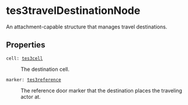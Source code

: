 # tes3travelDestinationNode

An attachment-capable structure that manages travel destinations.

## Properties

<dl class="describe">
<dt><code class="descname">cell: <a href="https://mwse.readthedocs.io/en/latest/lua/type/tes3cell.html">tes3cell</a></code></dt>
<dd>

The destination cell.

</dd>
<dt><code class="descname">marker: <a href="https://mwse.readthedocs.io/en/latest/lua/type/tes3reference.html">tes3reference</a></code></dt>
<dd>

The reference door marker that the destination places the traveling actor at.

</dd>
</dl>
